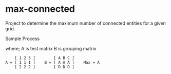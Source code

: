 # max-connected
Project to determine the maximum number of connected entities for a given grid.



Sample Process

where;
 A is test matrix
 B is grouping matrix
  

        [ 1 2 3 ]        [ A B C ]           
    A = [ 1 1 1 ]    B = [ A A A ]    Max = A
        [ 2 2 2 ]        [ D D D ]           